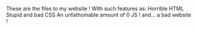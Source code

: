 These are the files to my website ! 
With such features as:
Horrible HTML
Stupid and bad CSS
An unfathomable amount of 0 JS !
and... a bad website !
